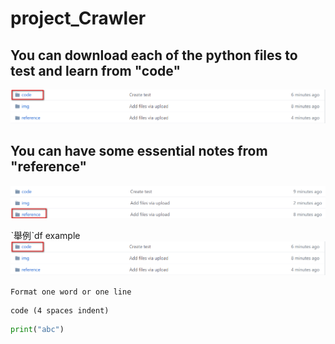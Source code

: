 # project_Crawler

## You can download each of the python files to test and learn from "code"
![image](https://github.com/kevinsky-chen/project_Crawler/blob/master/img/eg2.png)

## You can have some essential notes from "reference"
![image](https://github.com/kevinsky-chen/project_Crawler/blob/master/img/eg3.png)

ˋ舉例ˋdf
    example
![image](https://github.com/kevinsky-chen/project_Crawler/blob/master/img/eg2.png)
    
`Format one word or one line`

    code (4 spaces indent)

```python
print("abc")
```

